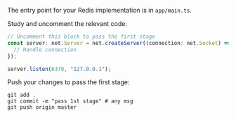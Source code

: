 The entry point for your Redis implementation is in `app/main.ts`.

Study and uncomment the relevant code: 

```typescript
// Uncomment this block to pass the first stage
const server: net.Server = net.createServer((connection: net.Socket) => {
  // Handle connection
});

server.listen(6379, "127.0.0.1");
```

Push your changes to pass the first stage:

```
git add .
git commit -m "pass 1st stage" # any msg
git push origin master
```
